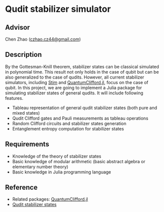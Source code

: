 # Qudit stabilizer simulator

## Advisor

Chen Zhao (czhao.cz44@gmail.com)

## Description

By the Gottesman-Knill theorem, stabilizer states can be classical simulated in polynomial time. 
This result not only holds in the case of qubit but can be also generalized to the case of qudits. 
However, all current stabilizer simulators, including [Stim](https://github.com/quantumlib/Stim) and [QuantumClifford.jl](https://github.com/Krastanov/QuantumClifford.jl), focus on the case of qubit.
In this project, we are going to implement a Julia package for simulating stabilizer states of general qudits. 
It will include following features.
- Tableau representation of general qudit stabilizer states (both pure and mixed states)
- Qudit Clifford gates and Pauli measurements as tableau operations
- Random Clifford circuits and stabilizer states generation
- Entanglement entropy computation for stabilizer states

## Requirements

- Knowledge of the theory of stabilizer states
- Basic knowledge of modular arithmetic (basic abstract algebra or elementary number theory)
- Basic knowledge in Julia programming language

## Reference

- Related packages: [QuantumClifford.jl](https://github.com/Krastanov/QuantumClifford.jl)
- [Qudit stabilizer states](http://arxiv.org/abs/quant-ph/0408190)
